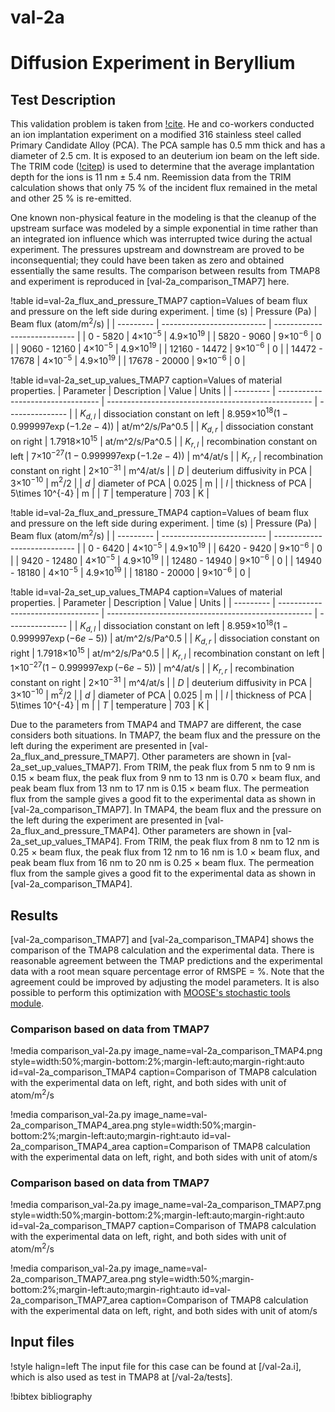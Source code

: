 # val-2a

# Diffusion Experiment in Beryllium

## Test Description

This validation problem is taken from [!cite](anderl1985tritium). He and co-workers conducted an ion implantation experiment on a modified 316 stainless steel called Primary Candidate Alloy (PCA). The PCA sample has 0.5 mm thick and has a diameter of 2.5 cm. It is exposed to an deuterium ion beam on the left side. The TRIM code ([!citep](biersack1982stopping)) is used to determine that the average implantation depth for the ions is 11 nm $\pm$ 5.4 nm. Reemission data from the TRIM calculation shows that only 75 % of the incident flux remained in the metal and other 25 % is re-emitted.

One known non-physical feature in the modeling is that the cleanup of the upstream surface was modeled by a simple exponential in time rather than an integrated ion influence which was interrupted twice during the actual experiment. The pressures upstream and downstream are proved to be inconsequential; they could have been taken as zero and obtained essentially the same results. The comparison between results from TMAP8 and experiment is reproduced in [val-2a_comparison_TMAP7] here.

!table id=val-2a_flux_and_pressure_TMAP7 caption=Values of beam flux and pressure on the left side during experiment.
| time (s)      | Pressure (Pa)              | Beam flux (atom/m$^2$/s)     |
| ---------     | -------------------------- | ---------------------------- |
| 0 - 5820      | 4$\times 10^{-5}$          | 4.9$\times 10^{19}$          |
| 5820 - 9060   | 9$\times 10^{-6}$          | 0                            |
| 9060 - 12160  | 4$\times 10^{-5}$          | 4.9$\times 10^{19}$          |
| 12160 - 14472 | 9$\times 10^{-6}$          | 0                            |
| 14472 - 17678 | 4$\times 10^{-5}$          | 4.9$\times 10^{19}$          |
| 17678 - 20000 | 9$\times 10^{-6}$          | 0                            |

!table id=val-2a_set_up_values_TMAP7 caption=Values of material properties.
| Parameter | Description                       | Value                                               | Units           |
| --------- | --------------------------------- | --------------------------------------------------- | --------------- |
| $K_{d,l}$ | dissociation constant on left     | 8.959$\times 10^{18} (1-0.999997 \exp(-1.2e-4))$    | at/m^2/s/Pa^0.5 |
| $K_{d,r}$ | dissociation constant on right    | 1.7918$\times 10^{15}$                              | at/m^2/s/Pa^0.5 |
| $K_{r,l}$ | recombination constant on left    | 7$\times 10^{-27} (1-0.999997 \exp(-1.2e-4))$       | m^4/at/s        |
| $K_{r,r}$ | recombination constant on right   | 2$\times 10^{-31}$                                  | m^4/at/s        |
| $D$       | deuterium diffusivity in PCA      | 3$\times 10^{-10}$                                  | m$^2$/2         |
| $d$       | diameter of PCA                   | 0.025                                               | m               |
| $l$       | thickness of PCA                  | 5\times 10^{-4}                                     | m               |
| $T$       | temperature                       | 703                                                 | K               |


!table id=val-2a_flux_and_pressure_TMAP4 caption=Values of beam flux and pressure on the left side during experiment.
| time (s)      | Pressure (Pa)              | Beam flux (atom/m$^2$/s)     |
| ---------     | -------------------------- | ---------------------------- |
| 0 - 6420      | 4$\times 10^{-5}$          | 4.9$\times 10^{19}$          |
| 6420 - 9420   | 9$\times 10^{-6}$          | 0                            |
| 9420 - 12480  | 4$\times 10^{-5}$          | 4.9$\times 10^{19}$          |
| 12480 - 14940 | 9$\times 10^{-6}$          | 0                            |
| 14940 - 18180 | 4$\times 10^{-5}$          | 4.9$\times 10^{19}$          |
| 18180 - 20000 | 9$\times 10^{-6}$          | 0                            |

!table id=val-2a_set_up_values_TMAP4 caption=Values of material properties.
| Parameter | Description                       | Value                                               | Units           |
| --------- | --------------------------------- | --------------------------------------------------- | --------------- |
| $K_{d,l}$ | dissociation constant on left     | 8.959$\times 10^{18} (1-0.999997 \exp(-6e-5))$    | at/m^2/s/Pa^0.5 |
| $K_{d,r}$ | dissociation constant on right    | 1.7918$\times 10^{15}$                              | at/m^2/s/Pa^0.5 |
| $K_{r,l}$ | recombination constant on left    | 1$\times 10^{-27} (1-0.999997 \exp(-6e-5))$       | m^4/at/s        |
| $K_{r,r}$ | recombination constant on right   | 2$\times 10^{-31}$                                  | m^4/at/s        |
| $D$       | deuterium diffusivity in PCA      | 3$\times 10^{-10}$                                  | m$^2$/2         |
| $d$       | diameter of PCA                   | 0.025                                               | m               |
| $l$       | thickness of PCA                  | 5\times 10^{-4}                                     | m               |
| $T$       | temperature                       | 703                                                 | K               |

Due to the parameters from TMAP4 and TMAP7 are different, the case considers both situations. In TMAP7, the beam flux and the pressure on the left during the experiment are presented in [val-2a_flux_and_pressure_TMAP7]. Other parameters are shown in [val-2a_set_up_values_TMAP7]. From TRIM, the peak flux from 5 nm to 9 nm is 0.15 $\times$ beam flux, the peak flux from 9 nm to 13 nm is 0.70 $\times$ beam flux, and peak beam flux from 13 nm to 17 nm is 0.15 $\times$ beam flux. The permeation flux from the sample gives a good fit to the experimental data as shown in [val-2a_comparison_TMAP7]. In TMAP4, the beam flux and the pressure on the left during the experiment are presented in [val-2a_flux_and_pressure_TMAP4]. Other parameters are shown in [val-2a_set_up_values_TMAP4]. From TRIM, the peak flux from 8 nm to 12 nm is 0.25 $\times$ beam flux, the peak flux from 12 nm to 16 nm is 1.0 $\times$ beam flux, and peak beam flux from 16 nm to 20 nm is 0.25 $\times$ beam flux. The permeation flux from the sample gives a good fit to the experimental data as shown in [val-2a_comparison_TMAP4].


## Results

[val-2a_comparison_TMAP7] and [val-2a_comparison_TMAP4] shows the comparison of the TMAP8 calculation and the experimental data. There is reasonable agreement between the TMAP predictions and the experimental data with a root mean square percentage error of RMSPE =  %. Note that the agreement could be improved by adjusting the model parameters. It is also possible to perform this optimization with [MOOSE's stochastic tools module](https://mooseframework.inl.gov/modules/stochastic_tools/index.html).

### Comparison based on data from TMAP7

!media comparison_val-2a.py
       image_name=val-2a_comparison_TMAP4.png
       style=width:50%;margin-bottom:2%;margin-left:auto;margin-right:auto
       id=val-2a_comparison_TMAP4
       caption=Comparison of TMAP8 calculation with the experimental data on left, right, and both sides with unit of atom/m$^2$/s

!media comparison_val-2a.py
       image_name=val-2a_comparison_TMAP4_area.png
       style=width:50%;margin-bottom:2%;margin-left:auto;margin-right:auto
       id=val-2a_comparison_TMAP4_area
       caption=Comparison of TMAP8 calculation with the experimental data on left, right, and both sides with unit of atom/s

### Comparison based on data from TMAP7

!media comparison_val-2a.py
       image_name=val-2a_comparison_TMAP7.png
       style=width:50%;margin-bottom:2%;margin-left:auto;margin-right:auto
       id=val-2a_comparison_TMAP7
       caption=Comparison of TMAP8 calculation with the experimental data on left, right, and both sides with unit of atom/m$^2$/s

!media comparison_val-2a.py
       image_name=val-2a_comparison_TMAP7_area.png
       style=width:50%;margin-bottom:2%;margin-left:auto;margin-right:auto
       id=val-2a_comparison_TMAP7_area
       caption=Comparison of TMAP8 calculation with the experimental data on left, right, and both sides with unit of atom/s

## Input files

!style halign=left
The input file for this case can be found at [/val-2a.i], which is also used as test in TMAP8 at [/val-2a/tests].

!bibtex bibliography

